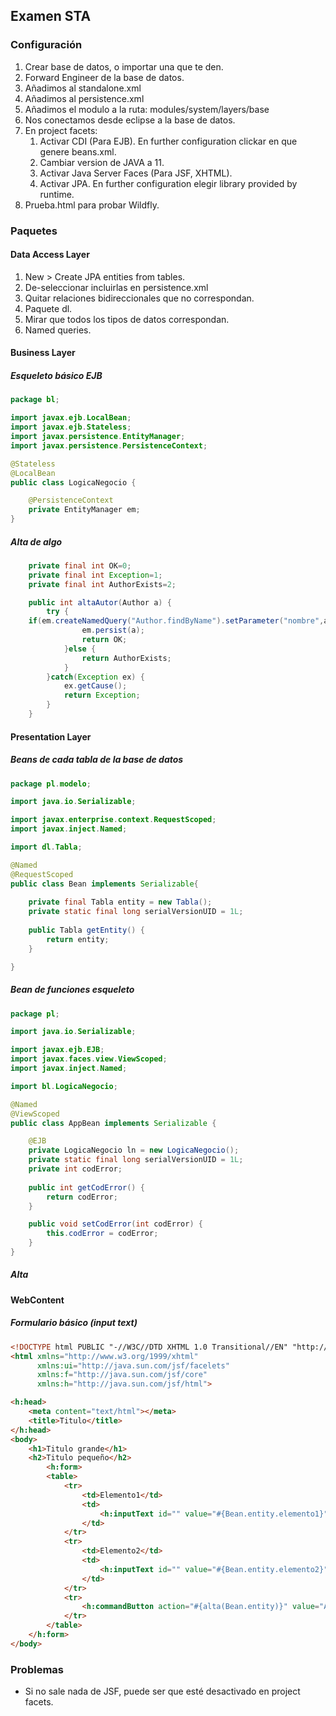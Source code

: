 ## Examen STA

### Configuración

1. Crear base de datos, o importar una que te den.
2. Forward Engineer de la base de datos.
3. Añadimos al standalone.xml
4. Añadimos al persistence.xml
5. Añadimos el modulo a la ruta: modules/system/layers/base
6. Nos conectamos desde eclipse a la base de datos.
7. En project facets:
   1. Activar CDI (Para EJB). En further configuration clickar en que genere beans.xml.
   2. Cambiar version de JAVA a 11.
   3. Activar Java Server Faces (Para JSF, XHTML).
   4. Activar JPA. En further configuration elegir library provided by runtime.
8. Prueba.html para probar Wildfly.



### Paquetes

#### Data Access Layer

1. New > Create JPA entities from tables. 
2. De-seleccionar incluirlas en persistence.xml
3. Quitar relaciones bidireccionales que no correspondan.
4. Paquete dl.
5. Mirar que todos los tipos de datos correspondan.
6. Named queries.



#### Business Layer

##### Esqueleto básico EJB

```java
package bl;

import javax.ejb.LocalBean;
import javax.ejb.Stateless;
import javax.persistence.EntityManager;
import javax.persistence.PersistenceContext;

@Stateless
@LocalBean
public class LogicaNegocio {

	@PersistenceContext
	private EntityManager em;	
}
```

##### Alta de algo

```java
	private final int OK=0;
	private final int Exception=1;
	private final int AuthorExists=2;	

	public int altaAutor(Author a) {
		try {
	if(em.createNamedQuery("Author.findByName").setParameter("nombre",a.getName()).getResultList().isEmpty()) {
				em.persist(a);
				return OK;
			}else {
				return AuthorExists;
			}
		}catch(Exception ex) {
			ex.getCause();
			return Exception;
		}	
	}
```



#### Presentation Layer

##### Beans de cada tabla de la base de datos

```java
package pl.modelo;

import java.io.Serializable;

import javax.enterprise.context.RequestScoped;
import javax.inject.Named;

import dl.Tabla;

@Named
@RequestScoped
public class Bean implements Serializable{
	
	private final Tabla entity = new Tabla();
	private static final long serialVersionUID = 1L;
	
	public Tabla getEntity() {
		return entity;
	}

}
```

##### Bean de funciones esqueleto

```java
package pl;

import java.io.Serializable;

import javax.ejb.EJB;
import javax.faces.view.ViewScoped;
import javax.inject.Named;

import bl.LogicaNegocio;

@Named
@ViewScoped
public class AppBean implements Serializable {

	@EJB
	private LogicaNegocio ln = new LogicaNegocio();
	private static final long serialVersionUID = 1L;
	private int codError;
    
    public int getCodError() {
		return codError;
	}

	public void setCodError(int codError) {
		this.codError = codError;
	}
}
```

##### Alta



#### WebContent

##### Formulario básico (input text)

```html
<!DOCTYPE html PUBLIC "-//W3C//DTD XHTML 1.0 Transitional//EN" "http://www.w3.org/TR/xhtml1/DTD/xhtml1-transitional.dtd"> 
<html xmlns="http://www.w3.org/1999/xhtml"
      xmlns:ui="http://java.sun.com/jsf/facelets"
      xmlns:f="http://java.sun.com/jsf/core"
      xmlns:h="http://java.sun.com/jsf/html"> 

<h:head>
	<meta content="text/html"></meta>
	<title>Titulo</title>
</h:head> 
<body> 
    <h1>Titulo grande</h1>
	<h2>Titulo pequeño</h2>
    	<h:form>
		<table>
			<tr>
				<td>Elemento1</td>
				<td>
					<h:inputText id="" value="#{Bean.entity.elemento1}"/>
				</td>
			</tr>
			<tr>
				<td>Elemento2</td>
				<td>
					<h:inputText id="" value="#{Bean.entity.elemento2}" />
				</td>
			</tr>
			<tr>
				<h:commandButton action="#{alta(Bean.entity)}" value="Añadir" />
			</tr>
		</table>
	</h:form>
</body>
```



### Problemas

- Si no sale nada de JSF, puede ser que esté desactivado en project facets.